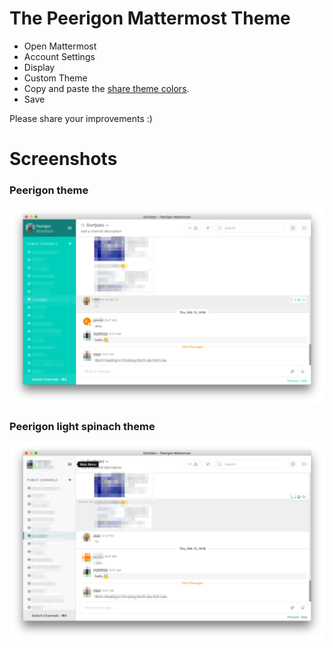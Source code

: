 # The Peerigon Mattermost Theme

* Open Mattermost
* Account Settings
* Display
* Custom Theme
* Copy and paste the [share theme colors](https://github.com/peerigon/mattermost-theme/blob/master/peerigon.json).
* Save

Please share your improvements :)

# Screenshots

### Peerigon theme

![./screenshots/peerigon-theme.png](./screenshots/peerigon-theme.png)

### Peerigon light spinach theme

![./screenshots/peerigon-light-spinach-theme.png](./screenshots/peerigon-light-spinach-theme.png)